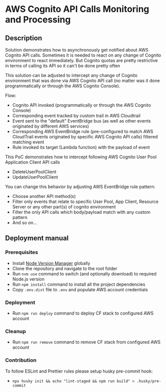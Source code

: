 # AWS Cognito API Calls Monitoring and Processing

## Description

Solution demonstrates how to asynchronously get notified about AWS Cognito API calls.
Sometimes it is needed to react on any change of Cognito environment to react immediately. But Cognito quotas are pretty
restrictive in terms of calling its API so it can't be done pretty often

This solution can be adjusted to intercept any change of Cognito environment that was done via AWS Cognito API call (no
matter was it done programmatically or through the AWS Cognito Console).

Flow:

- Cognito API invoked (programmatically or through the AWS Cognito Console)
- Corresponding event tracked by custom trail in AWS Cloudtrail
- Event sent to the "default" EventBridge bus (as well as other events originated by different AWS
  services)
- Corresponding AWS EventBridge rule (pre-configured to match AWS CloudTrail events originated by specific AWS Cognito
  API calls) filtered matching event
- Rule invoked its target (Lambda function) with the payload of event

This PoC demonstrates how to intercept following AWS Cognito User Pool Application Client API calls

- DeleteUserPoolClient
- UpdateUserPoolClient

You can change this behavior by adjusting AWS EventBridge rule pattern:

 - Choose another API method(s)
 - Filter only events that relate to specific User Pool, App Client, Resource Server or any other part(s) of cognito environment
 - Filter the only API calls which body/payload match with any custom pattern  
 - And so on...

## Deployment manual

### Prerequisites

- Install [Node Version Manager](https://github.com/nvm-sh/nvm) globally
- Clone the repository and navigate to the root folder
- Run `nvm use` command to switch (and optionally download) to required Node.js version
- Run `npm install` command to install all the project dependencies
- Copy `.env.dist` file to `.env` and populate AWS account credentials

### Deployment

- Run `npm run deploy` command to deploy CF stack to configured AWS account

### Cleanup

- Run `npm run remove` command to remove CF stack from configured AWS account

### Contribution

To follow ESLint and Prettier rules please setup husky pre-commit hook:

- `npx husky init && echo "lint-staged && npm run build" > .husky/pre-commit`
